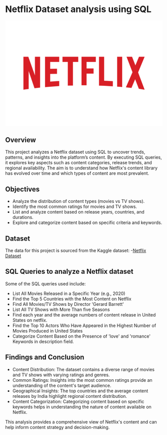 # Netflix Dataset analysis using SQL

![Netflix Logo](https://github.com/mmujahed96/Netflix_Dataset_SQL_Project/blob/main/Netflix-Logo.png)

## Overview
This project analyzes a Netflix dataset using SQL to uncover trends, patterns, and insights into the platform’s content. By executing SQL queries, it explores key aspects such as content categories, release trends, and regional availability. 
The aim is to understand how Netflix's content library has evolved over time and which types of content are most prevalent.

## Objectives
* Analyze the distribution of content types (movies vs TV shows).
* Identify the most common ratings for movies and TV shows.
* List and analyze content based on release years, countries, and durations.
* Explore and categorize content based on specific criteria and keywords.

## Dataset
The data for this project is sourced from the Kaggle dataset:
-[Netflix Dataset](https://www.kaggle.com/datasets/shivamb/netflix-shows?resource=download)

## SQL Queries to analyze a Netflix dataset
Some of the SQL queries used include:
* List All Movies Released in a Specific Year (e.g., 2020)
* Find the Top 5 Countries with the Most Content on Netflix
* Find All Movies/TV Shows by Director 'Gerard Barrett'
* List All TV Shows with More Than five Seasons
* Find each year and the average numbers of content release in United States on netflix.
* Find the Top 10 Actors Who Have Appeared in the Highest Number of Movies Produced in United States
* Categorize Content Based on the Presence of 'love' and 'romance' Keywords in description field.

  
## Findings and Conclusion
* Content Distribution: The dataset contains a diverse range of movies and TV shows with varying ratings and genres.
* Common Ratings: Insights into the most common ratings provide an understanding of the content's target audience.
* Geographical Insights: The top countries and the average content releases by India highlight regional content distribution.
* Content Categorization: Categorizing content based on specific keywords helps in understanding the nature of content available on Netflix.

This analysis provides a comprehensive view of Netflix's content and can help inform content strategy and decision-making.
